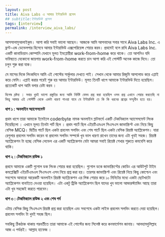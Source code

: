 ```yaml
---
layout: post
title: Aiva Labs এ আমার ইন্টারভিউ প্রসেস
## subtitle:ইন্টারভিউ প্রসেস
tags: [interview]
permalink: /interview_aiva_labs/
---
```


আসসালামুআলাইকুম। আশা করি সবাই ভালো আছেন। আজকে আমি আপনাদের সবার সাথে Aiva Labs Inc. এ ফ্রন্ট-এন্ড ডেভেলপার হিসেবে আমার ইন্টারভিউ এক্সপেরিয়েন্স শেয়ার করব। প্রথমেই বলে রাখি Aiva Labs Inc. একটি কানাডিয়ান কোম্পানি যেখানে মূলত ইমপ্লোয়ীরা work-from-home করে থাকে। তো আপনিও যদি ভবিষ্যতে যেকোনো জায়গায় work-from-home করতে চান আশা করি এই পোস্টটি অনেক কাজে দিবে। তো চলুন শুরু করা যাক। 

মে মাসের দিকে লিংকদিনে আমি এই পোস্টের সার্কুলার দেখতে পাই। সেখান থেকে আমার রিজুমি আপলোড করে এপ্লাই করে ফেলি। এপ্লাই করার পরেই শুরু হয় আমার ইন্টারভিউ। মূলত তিনটি ধাপে আমাকে ইন্টারভিউ দিতে হয়েছিল। প্রত্যেকটি ধাপ আমি বলার চেষ্টা করব । 

```python
বিশেষ দ্রষ্টব্য : সবার খুবই ভালো প্রস্তুতির জন্য আমি নির্দিষ্ট যেসব প্রশ্ন করা হয়েছিল ওসব প্রশ্ন এখানে শেয়ার করতেছি না
কিন্তু আমার এই পোস্টটি থেকে একটা ধারণা পাওয়া যাবে যে ইন্টারভিউ তে কি কি ধরনের প্রশ্নের সম্মুখীন হতে হয়।
```

**ধাপ ১ : অনলাইন অ্যাসেসমেন্ট**

প্রথম ধাপে তারা আমাকে ইমেইলে coderbyte নামক অনলাইন প্লাটফর্মে একটি টেকনিক্যাল অ্যাসেসমেন্ট লিংক দিয়েছিলো । এখানে মূলত তিনটা পার্ট ছিল । প্রথম পার্টে ছিল এইচটিএমএল সিএসএস জাভাস্ক্রিপ্ট এবং নিয়ে কিছু বেসিক MCQ। দ্বিতীয় পার্টে ছিল একটা প্রবলেম সলভিং এবং শেষ পার্টে ছিল একটা বেসিক রিয়াক্ট অ্যাপ্লিকেশন। যারা রেগুলার প্রবলেম সলভিং করেন বা প্রবলেম সলভিং সম্পর্কে খুব ভাল ধারণা রাখেন তাদের জন্য এটা খুবই সহজ।  রিয়াক্ট অ্যাপ্লিকেশন টা হচ্ছে বেসিক লেভেল এর একটি অ্যাপ্লিকেশন যেটা আমরা সবাই রিয়েক্ট শেখার শুরুতে কমবেশি করে থাকি।

**ধাপ ২ : টেকনিক্যাল রাউন্ড ১**

প্রথমে আমাকে একটি গুগোল ডক লিংক শেয়ার করা হয়েছিল। গুগোল ডকে জাভাস্ক্রিপ্টের কোডিং এর আউটপুট টাইম কমপ্লেক্সিটি এইচটিএমএল সিএসএস এসব নিয়ে প্রশ্ন করা হয়। তারপর জাভাস্ক্রিপ্ট এবং রিয়েক্ট নিয়ে কিছু কোশ্চেন এবং সবশেষে আবারো আরেকটি অনলাইন  রিয়াক্ট অ্যাপ্লিকেশন এর লিঙ্ক শেয়ার করে ১০ মিনিটের মধ্যে একটা ছোটখাটো অ্যাপ্লিকেশন বানাইতে দেওয়া হয়েছিল। এটা একটু ট্রিকি অ্যাপ্লিকেশন ছিল যাদের খুব ভালো আন্ডারস্ট্যান্ডিং আছে তারা এটা খুব সহজেই করতে পারবেন।

**ধাপ ৩ : টেকনিক্যাল রাউন্ড ২ এবং শেষ পর্ব**

এটায় বেসিক কিছু সিএসএস রিয়াক্ট প্রশ্ন করা হয়েছিল এবং সবশেষে একটা লাইভ প্রবলেম সলভিং করতে দেয়া হয়েছিল। প্রবলেম সলভিং টা খুবই সহজ ছিল।


সবকিছু ঠিকঠাক থাকায় পরবর্তীতে তারা আমাকে এই পোস্টের জন্য সিলেক্ট করে কনফার্মেশন জানায়। আলহামদুলিল্লাহ আজ এ পর্যন্তই। আল্লাহ হাফেজ ।


